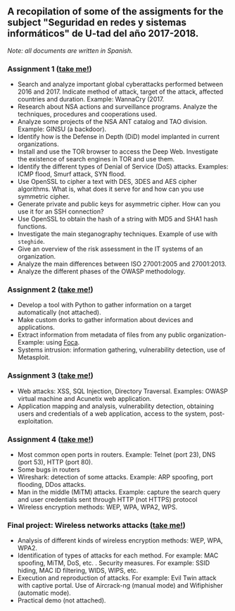 ## A recopilation of some of the assigments for the subject "Seguridad en redes y sistemas informáticos" de U-tad del año 2017-2018.

*Note: all documents are written in Spanish.*

### Assignment 1 ([take me!](https://github.com/minicatsCB/practicas-seguridad/blob/master/Practica1.pdf))
- Search and analyze important global cyberattacks performed between 2016 and 2017. Indicate method of attack, target of the attack, affected countries and duration. Example: WannaCry (2017.
- Research about NSA actions and surveillance programs. Analyze the techniques, procedures and cooperations used.
- Analyze some projects of the NSA ANT catalog and TAO division. Example: GINSU (a backdoor).
- Identify how is the Defense in Depth (DiD) model implanted in current organizations.
- Install and use the TOR browser to access the Deep Web. Investigate the existence of search engines in TOR and use them.
- Identify the different types of Denial of Service (DoS) attacks. Examples: ICMP flood, Smurf attack, SYN flood.
- Use OpenSSL to cipher a text with DES, 3DES and AES cipher algorithms. What is, what does it serve for and how can you use symmetric cipher.
- Generate private and public keys for asymmetric cipher. How can you use it for an SSH connection?
- Use OpenSSL to obtain the hash of a string with MD5 and SHA1 hash functions.
- Investigate the main steganography techniques. Example of use with `steghide`.
- Give an overview of the risk assessment in the IT systems of an organization.
- Analyze the main differences between ISO 27001:2005 and 27001:2013.
- Analyze the different phases of the OWASP methodology.

### Assignment 2 ([take me!](https://github.com/minicatsCB/practicas-seguridad/blob/master/Practica2.pdf))
- Develop a tool with Python to gather information on a target automatically (not attached).
- Make custom dorks to gather information about devices and applications.
- Extract information from metadata of files from any public organization- Example: using [Foca](https://www.elevenpaths.com/es/labstools/foca-2/index.html).
- Systems intrusion: information gathering, vulnerability detection, use of Metasploit.

### Assignment 3 ([take me!](https://github.com/minicatsCB/practicas-seguridad/blob/master/Practica3.pdf))
- Web attacks: XSS, SQL Injection, Directory Traversal. Examples: OWASP virtual machine and Acunetix web application.
- Application mapping and analysis, vulnerability detection, obtaining users and credentials of a web application, access to the system, post-exploitation.

### Assignment 4 ([take me!](https://github.com/minicatsCB/practicas-seguridad/blob/master/Practica4.pdf))
- Most common open ports in routers. Example: Telnet (port 23), DNS (port 53), HTTP (port 80).
- Some bugs in routers
- Wireshark: detection of some attacks. Example: ARP spoofing, port flooding, DDos attacks.
- Man in the middle (MiTM) attacks. Example: capture the search query and user credentials sent through HTTP (not HTTPS) protocol
- Wireless encryption methods: WEP, WPA, WPA2, WPS.

### Final project: Wireless networks attacks ([take me!](https://github.com/minicatsCB/practicas-seguridad/blob/master/TrabajoFinalAtaquesClientesWi-fi.pdf))
- Analysis of different kinds of wireless encryption methods: WEP, WPA, WPA2.
- Identification of types of attacks for each method. For example: MAC spoofing, MiTM, DoS, etc.
. Security measures. For example: SSID hiding, MAC ID filtering, WIDS, WIPS, etc.
- Execution and reproduction of attacks. For example: Evil Twin attack with captive portal. Use of Aircrack-ng (manual mode) and Wifiphisher (automatic mode).
- Practical demo (not attached).
